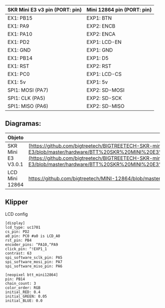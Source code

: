 | SKR Mini E3 v3 pin (PORT: pin) | Mini 12864 pin (PORT: pin) | 
|---------------------------|-------------|
| EX1: PB15 | EXP1: BTN |
| EX1: PA9 | EXP2: ENCB |
| EX1: PA10 |	EXP2: ENCA |
| EX1: PD2 |	EXP1: LCD-EN |
| EX1: GND |	EXP1: GND |
| EX1: PB14 |	EXP1: D5 |
| EX1: RST |	EXP2: RST |
| EX1: PC0	| EXP1: LCD-CS |
|EX1: 5v |	EXP1: 5v |
|SPI1: MOSI (PA7)	| EXP2: SD-MOSI
|SPI1: CLK (PA5)	| EXP2: SD-SCK
|SPI1: MISO (PA6)	| EXP2: SD-MISO

## Diagramas:
| Objeto | Diagrama | 
|---------------------------|-------------|
| SKR Mini E3 V3.0.1 | [https://github.com/bigtreetech/BIGTREETECH-SKR-mini-E3/blob/master/hardware/BTT%20SKR%20MINI%20E3%20V3.0/Hardware/BTT%20E3%20SKR%20MINI%20V3.0_PIN.pdf](https://github.com/bigtreetech/BIGTREETECH-SKR-mini-E3/blob/master/hardware/BTT%20SKR%20MINI%20E3%20V3.0.1/Hardware/BTT%20E3%20SKR%20MINI%20V3.0.1_PIN.pdf) |
| LCD Mini 12864 | https://github.com/bigtreetech/MINI-12864/blob/master/mini12864_v2.0/Hardware/MINI12864%20V2.0-Pin.png |




## Klipper

LCD config

```
[display]
lcd_type: uc1701
cs_pin: PD2
a0_pin: PC0 #a0 is LCD_A0
rst_pin: PB4
encoder_pins: ^PA10,^PA9
click_pin: ^!EXP1_1
contrast: 63
spi_software_sclk_pin: PA5
spi_software_mosi_pin: PA7
spi_software_miso_pin: PA6

[neopixel btt_mini12864]
pin: PB14
chain_count: 3
color_order: RGB
initial_RED: 0.4
initial_GREEN: 0.05
initial_BLUE: 0.0
```

